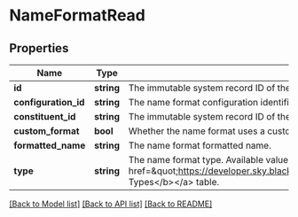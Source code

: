 # NameFormatRead

## Properties
Name | Type | Description | Notes
------------ | ------------- | ------------- | -------------
**id** | **string** | The immutable system record ID of the name format. | [optional] 
**configuration_id** | **string** | The name format configuration identifier. | [optional] 
**constituent_id** | **string** | The immutable system record ID of the constituent associated with the name format. | [optional] 
**custom_format** | **bool** | Whether the name format uses a custom format. | [optional] 
**formatted_name** | **string** | The name format formatted name. | [optional] 
**type** | **string** | The name format type. Available values are the entries in the &lt;a href&#x3D;\&quot;https://developer.sky.blackbaud.com/docs/services/56b76470069a0509c8f1c5b3/operations/ListNameFormatTypes\&quot;&gt;&lt;b&gt;Addr/Sal Types&lt;/b&gt;&lt;/a&gt; table. | [optional] 

[[Back to Model list]](../../README.md#documentation-for-models) [[Back to API list]](../../README.md#documentation-for-api-endpoints) [[Back to README]](../../README.md)

